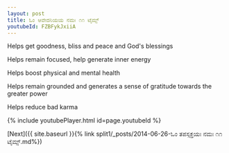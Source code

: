 ```yaml
---
layout: post
title: ಓಂ ಆವೇದನಿಯಯ ನಮಃ ೧೧ ಟೈಮ್ಸ್
youtubeId: FZBFykJxiiA
---
```

 
 
Helps get goodness, bliss and peace and God's blessings
 
Helps remain focused, help generate inner energy 
 
Helps boost physical and mental health 
 
Helps remain grounded and generates a sense of gratitude towards the greater power 
 
Helps reduce bad karma
 
 
 
 


{% include youtubePlayer.html id=page.youtubeId %}
 
[Next]({{ site.baseurl }}{% link  split1/_posts/2014-06-26-ಓಂ ತಪಸ್ಸಕ್ತಯಃ ನಮಃ ೧೧ ಟೈಮ್ಸ್.md%})
 
